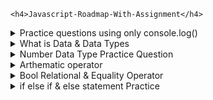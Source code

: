 <!DOCTYPE html>
<html lang="en">
<head>
    <meta charset="UTF-8">
    <meta name="viewport" content="width=device-width, initial-scale=1.0">
   
</head>
<body>
  
    <h4>Javascript-Roadmap-With-Assignment</h4>
<details>
  <summary>Practice questions using only console.log()</summary>

  Practice questions using only console.log() to draw shapes, patterns, and other creative outputs in the console.
  
  <ol>
    <li>Use console.log() to draw a 5x5 square of * symbols.</li>
    <li>Use console.log() to draw a right-angled triangle made of *</li>
    <li>Use console.log() to draw an inverted triangle</li>
    <li>Use console.log() to draw a diamond shape</li>
    <li>Use console.log() to draw a hollow right-angled triangle</li>
    <li>Use console.log() to draw a hollow right-angled triangle</li>
    <li>Use console.log() to create a zigzag pattern.</li>
 </ol>
 
</details>

<details>
  <summary>What is Data & Data Types</summary>
<h5>What is data ?</h5>
In programming, data refers to any information that can be processed, stored, or transmitted by a computer. It is the core of what computers operate on and manipulate. Data can come in various forms, such as numbers, text, images, audio, and more. The way data is represented and stored depends on its data type.
1. Primitive Data Types
- String  
- Number
- Bool
- Undefined 
- Null 
- Symbol
- BigInt
2. Non-Primitive Data Type
- Object, 
- Array
- Function
- Date
- RegExp
- Map
- Set

</details>

<details>
  <summary>Number Data Type Practice Question</summary>

- Write Program to Add Two Integers and store their sum in the third variable.
- Write Program to Multiply two decimal Point Numbers. 
- Write Program to perform all arithmetic operations.
- Write Program to Swap Values of Two Variables 
- Write Program to Swap Values of Three variables like that.
  - Input : ( x = 3 , y = 4 , z = 5)
  - output : (x = 4 , y = 5 , z = 3)
- Write Program to convert feet to meter and meter into KM.
- Write Program to convert celcius to farenheit. formula: (°C × 9/5) + 35
- Write Program to convert farenheit to celcius. formula: (°F − 32) × 5/9 
- Write Program to Calculate Area of Circle. formula A=πr2
- Write Program to Calculate Area of Square. formula A=a2
- Write Program to Calculate Area of Rectangle. A=wl
- Write Program to convert days to years and weeks
</details>


<details>
  <summary>Arthematic operator</summary>

<table border="1" cellpadding="5">
  <thead>
    <tr>
      <th>Operator</th>
      <th>Description</th>
      <th>Example</th>
      <th>Result</th>
    </tr>
  </thead>
  <tbody>
    <tr>
      <td>+</td>
      <td>Addition</td>
      <td>5 + 2</td>
      <td>7</td>
    </tr>
    <tr>
      <td>-</td>
      <td>Subtraction</td>
      <td>5 - 2</td>
      <td>3</td>
    </tr>
    <tr>
      <td>*</td>
      <td>Multiplication</td>
      <td>5 * 2</td>
      <td>10</td>
    </tr>
    <tr>
      <td>/</td>
      <td>Division</td>
      <td>5 / 2</td>
      <td>2.5</td>
    </tr>
    <tr>
      <td>%</td>
      <td>Modulus (Remainder)</td>
      <td>5 % 2</td>
      <td>1</td>
    </tr>
    <tr>
      <td>++</td>
      <td>Increment</td>
      <td>let x = 5; x++;</td>
      <td>6</td>
    </tr>
    <tr>
      <td>--</td>
      <td>Decrement</td>
      <td>let x = 5; x--;</td>
      <td>4</td>
    </tr>
  </tbody>
</table>

</details>



<details>
  <summary>Bool Relational & Equality Operator </summary>
  
<table>
        <thead>
            <tr>
                <th>Operator</th>
                <th>Type</th>
                <th>Description</th>
                <th>Example</th>
                <th>Result</th>
            </tr>
        </thead>
        <tbody>
            <tr>
                <td>&lt;</td>
                <td>Relational</td>
                <td>Less than</td>
                <td>5 &lt; 10</td>
                <td>true</td>
            </tr>
            <tr>
                <td>&gt;</td>
                <td>Relational</td>
                <td>Greater than</td>
                <td>10 &gt; 5</td>
                <td>true</td>
            </tr>
            <tr>
                <td>&lt;=</td>
                <td>Relational</td>
                <td>Less than or equal to</td>
                <td>5 &lt;= 5</td>
                <td>true</td>
            </tr>
            <tr>
                <td>&gt;=</td>
                <td>Relational</td>
                <td>Greater than or equal to</td>
                <td>10 &gt;= 10</td>
                <td>true</td>
            </tr>
            <tr>
                <td>==</td>
                <td>Equality</td>
                <td>Equal to (compares values, ignores type)</td>
                <td>5 == "5"</td>
                <td>true</td>
            </tr>
            <tr>
                <td>===</td>
                <td>Equality</td>
                <td>Strict equal to (compares values and type)</td>
                <td>5 === "5"</td>
                <td>false</td>
            </tr>
            <tr>
                <td>!=</td>
                <td>Equality</td>
                <td>Not equal to (compares values, ignores type)</td>
                <td>5 != "6"</td>
                <td>true</td>
            </tr>
            <tr>
                <td>!==</td>
                <td>Equality</td>
                <td>Strict not equal to (compares values & type)</td>
                <td>5 !== "5"</td>
                <td>true</td>
            </tr>
        </tbody>
    </table>
</details>


<details>
  <summary>if else if & else statement Practice</summary>
  
  Practice questions using only if, else if and else statement based on the our prevous learning.
  
1. Grade Calculator
- Problem: Write a program that takes a student's score as input and assigns a letter grade based on the score:
- A: 90-100
- B: 80-89
- C: 70-79
- D: 60-69
- F: Below 60
  
2. Traffic Light Simulation
- Practice: Use conditions to check the color of the traffic light.
- Problem: Simulate a traffic light system. The program should display:
- "Go" if the light is green,
- "Slow down" if the light is yellow,
- "Stop" if the light is red.

3. Age-Based Ticket Pricing
- Problem: Create a program that calculates ticket prices for a movie based on age:
- Children (under 12) get a 50% discount,
- Seniors (60+) get a 30% discount,
- Regular price for everyone else.
- Practice: Use if, else if, and else to determine the ticket price based on the user's age.

4. Shopping Discount Calculator
- Problem: Create a program that calculates a discount based on the total purchase amount:
- No discount if the purchase is less than $50,
- 10% discount if the purchase is between $50 and $100,
- 20% discount if the purchase is more than $100.
- Practice: Use conditional statements to calculate the discount.

5. Shipping Cost Calculator
- Problem: Create a program to calculate shipping costs based on the weight of a package:
- Free shipping for packages weighing less than 1kg,
- $5 for packages between 1kg and 5kg,
- $10 for packages heavier than 5kg.
- Practice: Use conditional statements to calculate shipping cost.

6. Restaurant Tip Calculator
- Problem: Write a program that calculates the tip based on service quality:
- "Excellent" service: 20% tip,
- "Good" service: 15% tip,
- "Average" service: 10% tip,
- "Poor" service: 5% tip.
- Practice: Use if, else if, and else to calculate the tip percentage.

7. Simple ATM Withdrawal
- Problem: Write a program that simulates a simple ATM withdrawal system. The program should:
- Deny the transaction if the requested withdrawal is more than the account balance,
- Allow the transaction if the balance is sufficient.
- Display the remaining balance after withdrawal.
- Practice: Use if, else if, and else to handle different cases of balance and withdrawal amounts.

</details>

</body>
</html>
